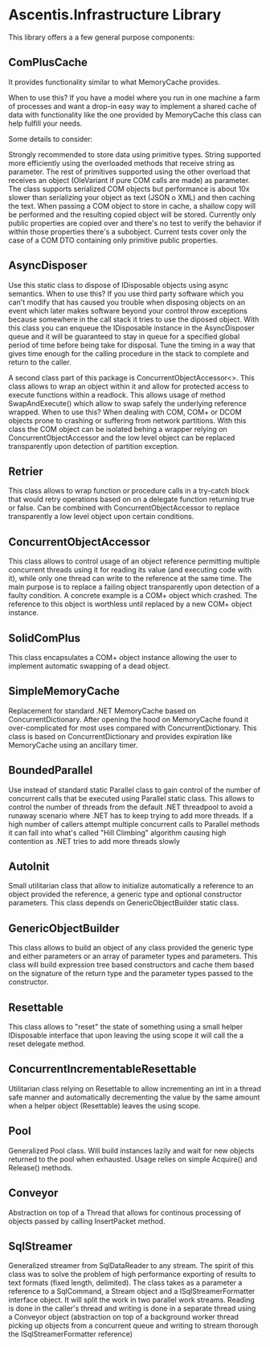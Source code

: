 # Ascentis.Infrastructure Library

This library offers a a few general purpose components:

## ComPlusCache
It provides functionality similar to what MemoryCache provides.

When to use this?
If you have a model where you run in one machine a farm of processes and want a drop-in easy way to implement a shared cache of data with functionality like the one provided by MemoryCache this class can help fulfill your needs.

Some details to consider:

Strongly recommended to store data using primitive types.
String supported more efficiently using the overloaded methods that receive string as parameter. The rest of primitives supported using the other overload that receives an object (OleVariant if pure COM calls are made) as parameter.
The class supports serialized COM objects but performance is about 10x slower than serializing your object as text (JSON o XML) and then caching the text.
When passing a COM object to store in cache, a shallow copy will be performed and the resulting copied object will be stored. Currently only public properties are copied over and there's no test to verify the behavior if within those properties there's a subobject.
Current tests cover only the case of a COM DTO containing only primitive public properties.

## AsyncDisposer

Use this static class to dispose of IDisposable objects using async semantics.
When to use this?
If you use third party software which you can't modify that has caused you trouble when disposing objects on an event which later makes software beyond your control throw exceptions because somewhere in the call stack it tries to use the diposed object.
With this class you can enqueue the IDisposable instance in the AsyncDisposer queue and it will be guaranteed to stay in queue for a specified global period of time before being take for disposal.
Tune the timing in a way that gives time enough for the calling procedure in the stack to complete and return to the caller. 

A second class part of this package is ConcurrentObjectAccessor<>. This class allows to wrap an object within it and allow for protected access
to execute functions within a readlock. This allows usage of method SwapAndExecute() which allow to swap safely the underlying reference wrapped.
When to use this? When dealing with COM, COM+ or DCOM objects prone to crashing or suffering from network partitions. With this class the COM
object can be isolated behing a wrapper relying on ConcurrentObjectAccessor and the low level object can be replaced transparently upon detection
of partition exception.

## Retrier

This class allows to wrap function or procedure calls in a try-catch block that would retry operations based on on a delegate function returning
true or false. Can be combined with ConcurrentObjectAccessor to replace transparently a low level object upon certain conditions.

## ConcurrentObjectAccessor

This class allows to control usage of an object reference permitting multiple concurrent threads using it for reading its value (and executing code with it),
while only one thread can write to the reference at the same time. The main purpose is to replace a failing object transparently upon detection of a faulty condition.
A concrete example is a COM+ object which crashed. The reference to this object is worthless until replaced by a new COM+ object instance.

## SolidComPlus

This class encapsulates a COM+ object instance allowing the user to implement automatic swapping of a dead object. 

## SimpleMemoryCache

Replacement for standard .NET MemoryCache based on ConcurrentDictionary. After opening the hood on MemoryCache found it over-complicated for most uses compared with ConcurrentDictionary.
This class is based on ConcurrentDictionary and provides expiration like MemoryCache using an ancillary timer.

## BoundedParallel

Use instead of standard static Parallel class to gain control of the number of concurrent calls that be executed using Parallel static class. This allows to control the number of threads
from the default .NET threadpool to avoid a runaway scenario where .NET has to keep trying to add more threads. If a high number of callers attempt multiple concurrent calls to Parallel methods
it can fall into what's called "Hill Climbing" algorithm causing high contention as .NET tries to add more threads slowly

## AutoInit

Small utilitarian class that allow to initialize automatically a reference to an object provided the reference, a generic
type and optional constructor parameters.
This class depends on GenericObjectBuilder static class.

## GenericObjectBuilder

This class allows to build an object of any class provided the generic type and either parameters or an array of
parameter types and parameters. This class will build expression tree based constructors and cache them based on the
signature of the return type and the parameter types passed to the constructor.

## Resettable

This class allows to "reset" the state of something using a small helper IDisposable interface that upon leaving the using scope
it will call the a reset delegate method.

## ConcurrentIncrementableResettable

Utilitarian class relying on Resettable to allow incrementing an int in a thread safe manner and automatically decrementing
the value by the same amount when a helper object (Resettable) leaves the using scope.

## Pool

Generalized Pool class. Will build instances lazily and wait for new objects returned to the pool when exhausted. Usage relies on simple Acquire() and Release() methods.

## Conveyor

Abstraction on top of a Thread that allows for continous processing of objects passed by calling InsertPacket method. 

## SqlStreamer

Generalized streamer from SqlDataReader to any stream. The spirit of this class was to solve the problem of high performance exporting of results to text formats (fixed length, delimited).
The class takes as a parameter a reference to a SqlCommand, a Stream object and a ISqlStreamerFormatter interface object.
It will split the work in two parallel work streams. Reading is done in the caller's thread and writing is done in a separate thread using a Conveyor object (abstraction on top of a background
worker thread picking up objects from a concurrent queue and writing to stream thorough the ISqlStreamerFormatter reference)
